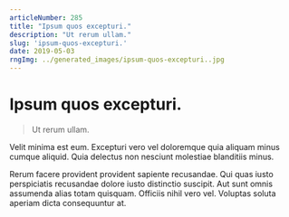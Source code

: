 ```yaml
---
articleNumber: 285
title: "Ipsum quos excepturi."
description: "Ut rerum ullam."
slug: 'ipsum-quos-excepturi.'
date: 2019-05-03
rngImg: ../generated_images/ipsum-quos-excepturi..jpg
---
```


# Ipsum quos excepturi.

> Ut rerum ullam.

Velit minima est eum. Excepturi vero vel doloremque quia aliquam minus cumque aliquid. Quia delectus non nesciunt molestiae blanditiis minus.
 Rerum facere provident provident sapiente recusandae. Qui quas iusto perspiciatis recusandae dolore iusto distinctio suscipit. Aut sunt omnis assumenda alias totam quisquam. Officiis nihil vero vel. Voluptas soluta aperiam dicta consequuntur at.
